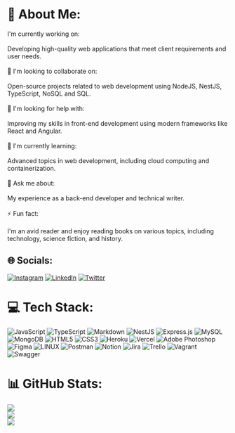 # 💫 About Me:
I'm currently working on:<br><br>Developing high-quality web applications that meet client requirements and user needs.<br><br>👯 I'm looking to collaborate on:<br><br>Open-source projects related to web development using NodeJS, NestJS, TypeScript, NoSQL and SQL.<br><br>🤝 I'm looking for help with:<br><br>Improving my skills in front-end development using modern frameworks like React and Angular.<br><br>🌱 I'm currently learning:<br><br>Advanced topics in web development, including cloud computing and containerization.<br><br>💬 Ask me about:<br><br>My experience as a back-end developer and technical writer.<br><br>⚡ Fun fact:<br><br>I'm an avid reader and enjoy reading books on various topics, including technology, science fiction, and history.


## 🌐 Socials:
[![Instagram](https://img.shields.io/badge/Instagram-%23E4405F.svg?logo=Instagram&logoColor=white)](https://instagram.com/victorokoye_) [![LinkedIn](https://img.shields.io/badge/LinkedIn-%230077B5.svg?logo=linkedin&logoColor=white)](https://linkedin.com/in/okoye-chukwuebuka) [![Twitter](https://img.shields.io/badge/Twitter-%231DA1F2.svg?logo=Twitter&logoColor=white)](https://twitter.com/@okoyevictorr) 

# 💻 Tech Stack:
![JavaScript](https://img.shields.io/badge/javascript-%23323330.svg?style=flat&logo=javascript&logoColor=%23F7DF1E) ![TypeScript](https://img.shields.io/badge/typescript-%23007ACC.svg?style=flat&logo=typescript&logoColor=white) ![Markdown](https://img.shields.io/badge/markdown-%23000000.svg?style=flat&logo=markdown&logoColor=white) ![NestJS](https://img.shields.io/badge/nestjs-%23E0234E.svg?style=flat&logo=nestjs&logoColor=white) ![Express.js](https://img.shields.io/badge/express.js-%23404d59.svg?style=flat&logo=express&logoColor=%2361DAFB) ![MySQL](https://img.shields.io/badge/mysql-%2300f.svg?style=flat&logo=mysql&logoColor=white) ![MongoDB](https://img.shields.io/badge/MongoDB-%234ea94b.svg?style=flat&logo=mongodb&logoColor=white) ![HTML5](https://img.shields.io/badge/html5-%23E34F26.svg?style=flat&logo=html5&logoColor=white) ![CSS3](https://img.shields.io/badge/css3-%231572B6.svg?style=flat&logo=css3&logoColor=white) ![Heroku](https://img.shields.io/badge/heroku-%23430098.svg?style=flat&logo=heroku&logoColor=white) ![Vercel](https://img.shields.io/badge/vercel-%23000000.svg?style=flat&logo=vercel&logoColor=white) ![Adobe Photoshop](https://img.shields.io/badge/adobephotoshop-%2331A8FF.svg?style=flat&logo=adobephotoshop&logoColor=white) 	![Figma](https://img.shields.io/badge/figma-%23F24E1E.svg?style=flat&logo=figma&logoColor=white) ![LINUX](https://img.shields.io/badge/Linux-FCC624?style=flat&logo=linux&logoColor=black) ![Postman](https://img.shields.io/badge/Postman-FF6C37?style=flat&logo=postman&logoColor=white) ![Notion](https://img.shields.io/badge/Notion-%23000000.svg?style=flat&logo=notion&logoColor=white) ![Jira](https://img.shields.io/badge/jira-%230A0FFF.svg?style=flat&logo=jira&logoColor=white) ![Trello](https://img.shields.io/badge/Trello-%23026AA7.svg?style=flat&logo=Trello&logoColor=white) ![Vagrant](https://img.shields.io/badge/vagrant-%231563FF.svg?style=flat&logo=vagrant&logoColor=white) ![Swagger](https://img.shields.io/badge/-Swagger-%23Clojure?style=flat&logo=swagger&logoColor=white)
# 📊 GitHub Stats:
![](https://github-readme-stats.vercel.app/api?username=ChuloWay&theme=dark&hide_border=false&include_all_commits=true&count_private=true)<br/>
![](https://github-readme-streak-stats.herokuapp.com/?user=ChuloWay&theme=dark&hide_border=false)<br/>
![](https://github-readme-stats.vercel.app/api/top-langs/?username=ChuloWay&theme=dark&hide_border=false&include_all_commits=true&count_private=true&layout=compact)

<!-- Proudly created with GPRM ( https://gprm.itsvg.in ) -->
